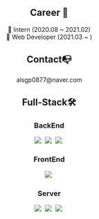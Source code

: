 <br><br>
<h2 align="center"> Career 👋</h3>
<p align="center">
🔭 Intern (2020.08 ~ 2021.02)<br>
🔭 Web Developer (2021.03 ~ )
</p>

<h2 align="center"> Contact📭</h3>
<p align="center">
alsgp0877@naver.com
</p>

<h2 align="center"> Full-Stack🛠</h3>
<h3 align="center"> BackEnd</h3>
<p align="center">
<img src="https://img.shields.io/badge/Java-007396?style=flat-square&logo=Java&logoColor=white"/></a>&nbsp;
<img src="https://img.shields.io/badge/JSP-007396?style=flat-square&logo=Java&logoColor=white"/></a>&nbsp;
<img src="https://img.shields.io/badge/Spring-6DB33F?style=flat-square&logo=Spring&logoColor=white"/></a>&nbsp;
</p>

<h3 align="center"> FrontEnd</h3>
<p align="center">
<img src="https://img.shields.io/badge/JavaScript-F7DF1E?style=flat-square&logo=JavaScript&logoColor=black"/></a>&nbsp;
</p>

<h3 align="center"> Server</h3>
<p align="center">
<img src="https://img.shields.io/badge/Linux-FCC624?style=flat-square&logo=Linux&logoColor=white"/>&nbsp;
<img src="https://img.shields.io/badge/Apache Tomcat-F8DC75?style=flat-square&logo=Apache Tomcat&logoColor=black"/>&nbsp;
<img src="https://img.shields.io/badge/CentOS-262577?style=flat-square&logo=CentOS&logoColor=white"/>&nbsp;
</p>

<!-- p align="center">
  <a href="#"><img src="https://github-readme-stats.vercel.app/api?username=alsgp0877"/></a>
</p --!>
